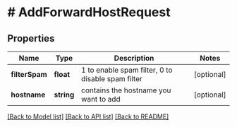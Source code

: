 # # AddForwardHostRequest

## Properties

Name | Type | Description | Notes
------------ | ------------- | ------------- | -------------
**filterSpam** | **float** | 1 to enable spam filter, 0 to disable spam filter | [optional]
**hostname** | **string** | contains the hostname you want to add | [optional]

[[Back to Model list]](../../README.md#models) [[Back to API list]](../../README.md#endpoints) [[Back to README]](../../README.md)
